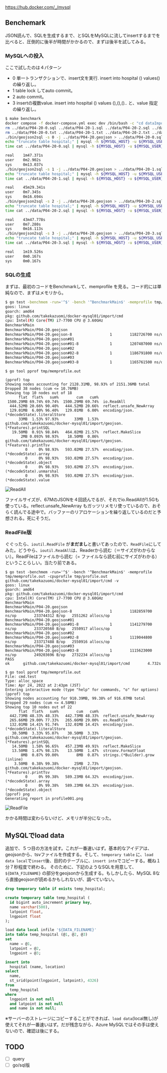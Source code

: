 
https://hub.docker.com/_/mysql


## Benchemark

JSON読んで、SQLを生成するまで、とSQLをMySQLに流してinsertするまでを比べると、圧倒的に後半が時間がかかるので、まずは後半を試してみる。

### MySQLへの投入

ここで試したのは４パターン

- 0 単一トランザクションで、insert文を実行. insert into hospital () values() の繰り返し。
- 1 table lock してauto commit。
- 2 auto commit。
- 3 insertの複数value.  insert into hospital () values (),(),().. と、value 指定の繰り返し。

```sh
$ make benchmark
docker compose -f docker-compose.yml exec dev /bin/bash -c "cd dataImport && make benchmark"
rm ../data/P04-20-0.sql ../data/P04-20-1.sql ../data/P04-20-2.sql ../data/P04-20-3.sql
rm ../data/P04-20-0.txt ../data/P04-20-1.txt ../data/P04-20-2.txt ../data/P04-20-3.txt
./bin/geojson2sql -s 0 -j ../data/P04-20.geojson > ../data/P04-20-0.sql
echo "truncate table hospital;" | mysql -h ${MYSQL_HOST} -u ${MYSQL_USER} --password=${MYSQL_PASSWORD} --database=geo
time cat ../data/P04-20-0.sql | mysql -h ${MYSQL_HOST} -u ${MYSQL_USER} --password=${MYSQL_PASSWORD} --database=geo | tee ../data/P04-20-0.txt

real    1m47.371s
user    0m2.902s
sys     0m13.037s
./bin/geojson2sql -s 1 -j ../data/P04-20.geojson > ../data/P04-20-1.sql
echo "truncate table hospital;" | mysql -h ${MYSQL_HOST} -u ${MYSQL_USER} --password=${MYSQL_PASSWORD} --database=geo
time cat ../data/P04-20-1.sql | mysql -h ${MYSQL_HOST} -u ${MYSQL_USER} --password=${MYSQL_PASSWORD} --database=geo | tee ../data/P04-20-1.txt

real    45m29.341s
user    0m7.345s
sys     0m16.694s
./bin/geojson2sql -s 2 -j ../data/P04-20.geojson > ../data/P04-20-2.sql
echo "truncate table hospital;" | mysql -h ${MYSQL_HOST} -u ${MYSQL_USER} --password=${MYSQL_PASSWORD} --database=geo
time cat ../data/P04-20-2.sql | mysql -h ${MYSQL_HOST} -u ${MYSQL_USER} --password=${MYSQL_PASSWORD} --database=geo | tee ../data/P04-20-2.txt

real    43m47.778s
user    0m7.280s
sys     0m16.113s
./bin/geojson2sql -s 3 -j ../data/P04-20.geojson > ../data/P04-20-3.sql
echo "truncate table hospital;" | mysql -h ${MYSQL_HOST} -u ${MYSQL_USER} --password=${MYSQL_PASSWORD} --database=geo
time cat ../data/P04-20-3.sql | mysql -h ${MYSQL_HOST} -u ${MYSQL_USER} --password=${MYSQL_PASSWORD} --database=geo | tee ../data/P04-20-3.txt

real    1m19.526s
user    0m0.167s
sys     0m0.167s
```

### SQLの生成

まずは、最初のコードをBenchmarkして、memprofile を見る。コード的には単純なので、まずはメモリから。

```sh
$ go test -benchmem -run='^$' -bench '^BenchmarkMain$' -memprofile tmp/memprofile.out -cpuprofile tmp/profile.out github.com/takekazuomi/docker-mysql01/import/cmd -v
goos: linux
goarch: amd64
pkg: github.com/takekazuomi/docker-mysql01/import/cmd
cpu: Intel(R) Core(TM) i7-7700 CPU @ 3.60GHz
BenchmarkMain
BenchmarkMain/P04-20.geojson
BenchmarkMain/P04-20.geojson-8                 1        1182726700 ns/op        557567760 B/op   2551299 allocs/op
BenchmarkMain/P04-20.geojson#01
BenchmarkMain/P04-20.geojson#01-8              1        1207487000 ns/op        557551016 B/op   2550972 allocs/op
BenchmarkMain/P04-20.geojson#02
BenchmarkMain/P04-20.geojson#02-8              1        1186791800 ns/op        557546168 B/op   2550968 allocs/op
BenchmarkMain/P04-20.geojson#03
BenchmarkMain/P04-20.geojson#03-8              1        1165761500 ns/op        573048088 B/op   2732283 allocs/op
```

```
$ go tool pprof tmp/memprofile.out

(pprof) top
Showing nodes accounting for 2128.31MB, 98.93% of 2151.36MB total
Dropped 38 nodes (cum <= 10.76MB)
Showing top 10 nodes out of 18
      flat  flat%   sum%        cum   cum%
 1500.29MB 69.74% 69.74%  1500.29MB 69.74%  io.ReadAll
  444.52MB 20.66% 90.40%   444.52MB 20.66%  reflect.unsafe_NewArray
  129.01MB  6.00% 96.40%   129.01MB  6.00%  encoding/json.(*decodeState).literalStore
      33MB  1.53% 97.93%       33MB  1.53%  github.com/takekazuomi/docker-mysql01/import/geojson.(*Features).printSQL
   19.50MB  0.91% 98.84%   464.02MB 21.57%  reflect.MakeSlice
       2MB 0.093% 98.93%    18.50MB  0.86%  github.com/takekazuomi/docker-mysql01/import/geojson.(*Features).printTsv
         0     0% 98.93%   593.02MB 27.57%  encoding/json.(*decodeState).array
         0     0% 98.93%   593.02MB 27.57%  encoding/json.(*decodeState).object
         0     0% 98.93%   593.02MB 27.57%  encoding/json.(*decodeState).unmarshal
         0     0% 98.93%   593.02MB 27.57%  encoding/json.(*decodeState).value
```
![ReadAll](./images/profile001.png)

ファイルサイズが、67MのJSONを４回読んでるが、それでio.ReadAllが1.5Gも使っている。reflect.unsafe_NewArray もガッツリメモリ使っているので、おそらく読んでる途中で。バッファーのリアロケーションを繰り返しているのだと予想される。死にそうだ。

### ReadFile版

ぐぐったら、`ioutil.ReadFile` が**まだまし**と書いてあったので、`ReadFile`にしてみた。どうやら、`ioutil.ReadAll`は、Readerから読む（＝サイズがわからない）。ReadFileはファイルから読む（= ファイルなら読む前にサイズがわかる）ということらしい。当たり前である。

```
$ go test -benchmem -run='^$' -bench '^BenchmarkMain$' -memprofile tmp/memprofile.out -cpuprofile tmp/profile.out github.com/takekazuomi/docker-mysql01/import/cmd -v
goos: linux
goarch: amd64
pkg: github.com/takekazuomi/docker-mysql01/import/cmd
cpu: Intel(R) Core(TM) i7-7700 CPU @ 3.60GHz
BenchmarkMain
BenchmarkMain/P04-20.geojson
BenchmarkMain/P04-20.geojson-8                 1        1182859700 ns/op        233744312 B/op   2551262 allocs/op
BenchmarkMain/P04-20.geojson#01
BenchmarkMain/P04-20.geojson#01-8              1        1141279700 ns/op        233720560 B/op   2550917 allocs/op
BenchmarkMain/P04-20.geojson#02
BenchmarkMain/P04-20.geojson#02-8              1        1119044800 ns/op        233717488 B/op   2550916 allocs/op
BenchmarkMain/P04-20.geojson#03
BenchmarkMain/P04-20.geojson#03-8              1        1115623000 ns/op        249203696 B/op   2732234 allocs/op
PASS
ok      github.com/takekazuomi/docker-mysql01/import/cmd        4.732s

$ go tool pprof tmp/memprofile.out
File: cmd.test
Type: alloc_space
Time: Apr 24, 2022 at 2:43pm (JST)
Entering interactive mode (type "help" for commands, "o" for options)
(pprof) top
Showing nodes accounting for 910.39MB, 99.38% of 916.07MB total
Dropped 29 nodes (cum <= 4.58MB)
Showing top 10 nodes out of 22
      flat  flat%   sum%        cum   cum%
  442.73MB 48.33% 48.33%   442.73MB 48.33%  reflect.unsafe_NewArray
  265.66MB 29.00% 77.33%   265.66MB 29.00%  os.ReadFile
  132.01MB 14.41% 91.74%   132.01MB 14.41%  encoding/json.(*decodeState).literalStore
   30.50MB  3.33% 95.07%    30.50MB  3.33%  github.com/takekazuomi/docker-mysql01/import/geojson.(*Features).printSQL
   14.50MB  1.58% 96.65%   457.23MB 49.91%  reflect.MakeSlice
   13.50MB  1.47% 98.13%    13.50MB  1.47%  strconv.FormatFloat
       8MB  0.87% 99.00%        8MB  0.87%  strings.(*Builder).grow (inline)
    3.50MB  0.38% 99.38%       25MB  2.73%  github.com/takekazuomi/docker-mysql01/import/geojson.(*Features).printTsv
         0     0% 99.38%   589.23MB 64.32%  encoding/json.(*decodeState).array
         0     0% 99.38%   589.23MB 64.32%  encoding/json.(*decodeState).object
(pprof) png
Generating report in profile001.png
```
![ReadFile](./images/profile002.png)

かかる時間は変わらないけど、メモリが半分になった。

## MySQLでload data

追加で、５つ目の方法を試す。これが一番速いはず。基本的なアイデアは、geojsonから、tsvファイルを作成する。そして、`temporary table` に、`load data local`で`insert`後、目的のテーブルに、`insert into`でコピーする。概ね１分７秒程度で終わる。
そのために、下記のようなSQLを用意して、`${DATA_FILENAME}` の部分をgeojsonから生成する。もしかしたら、MySQL 8なら直接geojsonが読めるかもしれないが、調べていない。

```sql
drop temporary table if exists temp_hospital;

create temporary table temp_hospital (
  id bigint auto_increment primary key,
  name varchar(500),
  latpoint float,
  lngpoint float
);

load data local infile '${DATA_FILENAME}'
into table temp_hospital (@1, @2, @3)
set
  name = @1,
  latpoint = @2,
  lngpoint = @3;

insert into
  hospital (name, location)
select
  name,
  st_srid(point(lngpoint, latpoint), 4326)
from
  temp_hospital
where
  lngpoint is not null
  and latpoint is not null
  and name is not null;
```

※サーバーのストレージにコピーすることができれば、`load data`(local無し)が使えてそれが一番速いはず。だが残念ながら、Azure MySQLではその手は使えないので、確認は後にする。

## TODO

- [ ] query
- [ ] go/sql版